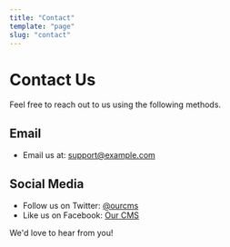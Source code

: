 ```yaml
---
title: "Contact"
template: "page"
slug: "contact"
---
```


# Contact Us

Feel free to reach out to us using the following methods.

## Email

- Email us at: support@example.com

## Social Media

- Follow us on Twitter: [@ourcms](https://twitter.com/ourcms)
- Like us on Facebook: [Our CMS](https://facebook.com/ourcms)

We'd love to hear from you!
